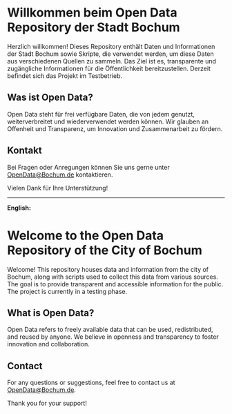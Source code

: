 # Willkommen beim Open Data Repository der Stadt Bochum

Herzlich willkommen! Dieses Repository enthält Daten und Informationen der Stadt Bochum sowie Skripte, die verwendet werden, um diese Daten aus verschiedenen Quellen zu sammeln. Das Ziel ist es, transparente und zugängliche Informationen für die Öffentlichkeit bereitzustellen. Derzeit befindet sich das Projekt im Testbetrieb.

## Was ist Open Data?

Open Data steht für frei verfügbare Daten, die von jedem genutzt, weiterverbreitet und wiederverwendet werden können. Wir glauben an Offenheit und Transparenz, um Innovation und Zusammenarbeit zu fördern.

## Kontakt

Bei Fragen oder Anregungen können Sie uns gerne unter [OpenData@Bochum.de](mailto:OpenData@Bochum.de) kontaktieren.

Vielen Dank für Ihre Unterstützung!

---

**English:**

# Welcome to the Open Data Repository of the City of Bochum

Welcome! This repository houses data and information from the city of Bochum, along with scripts used to collect this data from various sources. The goal is to provide transparent and accessible information for the public. The project is currently in a testing phase.

## What is Open Data?

Open Data refers to freely available data that can be used, redistributed, and reused by anyone. We believe in openness and transparency to foster innovation and collaboration.

## Contact

For any questions or suggestions, feel free to contact us at [OpenData@Bochum.de](mailto:OpenData@Bochum.de).

Thank you for your support!
